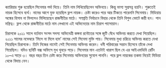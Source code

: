 ক্যারিয়ার শুরু হয়েছিল সিনেমার পর্দা দিয়ে। তিনি নাম লিখিয়েছিলেন অভিনয়ে। কিন্তু ভাগ্য সুপ্রসন্ন হয়নি। শুরুতেই নায়ক হিসেবে ব্যর্থ। নামের আগে যুক্ত হয়েছিল ফ্লপ নায়ক। চেষ্টা করেও পরে আর টিকতে পারেননি সিনেমায়। মিডিয়ায় অঙ্কের হিসাব না মিললেও মিলিয়েছেন রাজনীতির মাঠে। সম্প্রতি নির্বাচনে বিহার থেকে তিনি বিপুল ভোটে জয়ী হন। পান মন্ত্রিত্ব। ফ্লপ থেকে রাজনীতির মাঠে নাম লেখানো এই অভিনেতার নাম চিরাগ পাসোয়ান।

চিরাগকে ২০১১ সালে বর্তমান সংসদ সদস্য অভিনেত্রী কঙ্গনা রনৌতের সঙ্গে জুটি বেঁধে অভিনয় করতে দেখা গিয়েছিল। ২০১১ সালের নভেম্বরে ‘মিলে না মিলে হাম’ নামের সেই সিনেমা মুক্তি পায়। সিনেমায় মুখ্য চরিত্রে অভিনয় করতে দেখা গিয়েছিল চিরাগকে। তিনি নিজের নামেই সেই সিনেমায় অভিনয় করেন। ধনী পরিবারের সন্তান হিসেবে তাঁকে দেখা গিয়েছিল। যদিও ছবিটি বক্স অফিসে মুখ থুবড়ে পড়ে। সিনেমার মান এতটাই খারাপ ছিল যে এর আইএমডিবি রেটিং ১০–এ সাড়ে ৩। বছর বছর তিন চেষ্টা করে সিনেমায় অভিনয়ের সুযোগ পাননি। পরে ফ্লপ নায়কের তকমা নিয়েই মিডিয়া থেকে বিদায় নেন।
